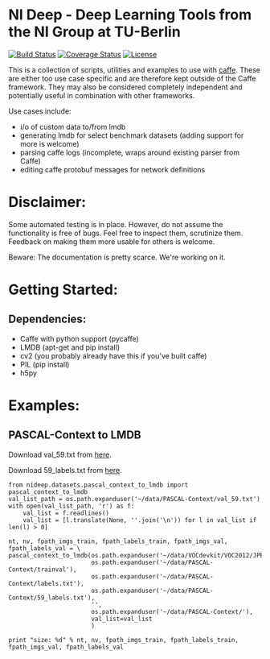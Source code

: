 # NI Deep - Deep Learning Tools from the NI Group at TU-Berlin

[![Build Status](https://travis-ci.org/kashefy/nideep.svg?branch=master)](https://travis-ci.org/kashefy/nideep)
[![Coverage Status](https://coveralls.io/repos/kashefy/nideep/badge.svg?branch=master&service=github)](https://coveralls.io/github/kashefy/nideep?branch=master)
[![License](https://img.shields.io/badge/license-BSD-blue.svg)](LICENSE)

This is a collection of scripts, utilities and examples to use with [caffe](http://caffe.berkeleyvision.org/). These are either too use case specific and are therefore kept outside of the Caffe framework.
They may also be considered completely independent and potentially useful in combination with other frameworks.

Use cases include:
* i/o of custom data to/from lmdb
* generating lmdb for select benchmark datasets (adding support for more is welcome)
* parsing caffe logs (incomplete, wraps around existing parser from Caffe)
* editing caffe protobuf messages for network definitions

# Disclaimer:
Some automated testing is in place. However, do not assume the functionality is free of bugs. Feel free to inspect them, scrutinize them. Feedback on making them more usable for others is welcome.

Beware: The documentation is pretty scarce. We're working on it.

# Getting Started:

## Dependencies:
* Caffe with python support (pycaffe)
* LMDB (apt-get and pip install)
* cv2 (you probably already have this if you've built caffe)
* PIL (pip install)
* h5py

# Examples:

## PASCAL-Context to LMDB

Download val_59.txt from [here](https://gist.github.com/kashefy/78415dd397accb47872a/raw/761b280d6de022958f8f8c9bc64fa56432124cb2/val_59.txt).

Download 59_labels.txt from [here](https://gist.githubusercontent.com/kashefy/b598193e03d21432f327/raw/036272de91604991dd1daeccb69fa0cfc6611c1d/59_labels.txt).

    from nideep.datasets.pascal_context_to_lmdb import pascal_context_to_lmdb
    val_list_path = os.path.expanduser('~/data/PASCAL-Context/val_59.txt')
    with open(val_list_path, 'r') as f:
        val_list = f.readlines()
        val_list = [l.translate(None, ''.join('\n')) for l in val_list if len(l) > 0]
    
    nt, nv, fpath_imgs_train, fpath_labels_train, fpath_imgs_val, fpath_labels_val = \
    pascal_context_to_lmdb(os.path.expanduser('~/data/VOCdevkit/VOC2012/JPEGImages'),
                           os.path.expanduser('~/data/PASCAL-Context/trainval'),
                           os.path.expanduser('~/data/PASCAL-Context/labels.txt'),
                           os.path.expanduser('~/data/PASCAL-Context/59_labels.txt'),
                           '',
                           os.path.expanduser('~/data/PASCAL-Context/'),
                           val_list=val_list
                           )
    
    print "size: %d" % nt, nv, fpath_imgs_train, fpath_labels_train, fpath_imgs_val, fpath_labels_val
